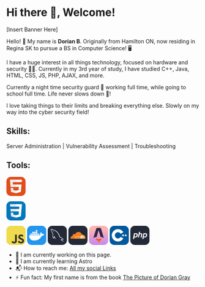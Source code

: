 # Hi there 👋, Welcome!

[Insert Banner Here]

Hello! 👋 My name is **Dorian B**. Originally from Hamilton ON, now residing in Regina SK to pursue a BS in Computer Science! 🖥

I have a huge interest in all things technology, focused on hardware and security 👨‍💻. Currently in my 3rd year of study, I have studied C++, Java, HTML, CSS, JS, PHP, AJAX, and more.

Currently a night time security guard 💂 working full time, while going to school full time. Life never slows down 💪!

I love taking things to their limits and breaking everything else. Slowly on my way into the cyber security field!

## Skills:
Server Administration | Vulnerability Assessment | Troubleshooting 
## Tools:
<svg xmlns="http://www.w3.org/2000/svg" width="50" height="50" viewBox="0 0 256 256"><g fill="none"><rect width="256" height="256" fill="#E14E1D" rx="60"/><path fill="#fff" d="m48 38l8.61 96.593h110.71l-3.715 41.43l-35.646 9.638l-35.579-9.624l-2.379-26.602H57.94l4.585 51.281l65.427 18.172l65.51-18.172l8.783-98.061H85.824l-2.923-32.71h122.238L208 38H48Z"/><path fill="#EBEBEB" d="M128 38H48l8.61 96.593H128v-31.938H85.824l-2.923-32.71H128V38Zm0 147.647l-.041.014l-35.579-9.624l-2.379-26.602H57.94l4.585 51.281l65.427 18.172l.049-.014v-33.227Z"/></g></svg> 

<svg xmlns="http://www.w3.org/2000/svg" width="50" height="50" viewBox="0 0 256 256"><g fill="none"><rect width="256" height="256" fill="#0277BD" rx="60"/><path fill="#EBEBEB" d="m53.753 102.651l2.862 31.942h71.481v-31.942H53.753ZM128.095 38H48l2.904 31.942h77.191V38Zm0 180.841v-33.233l-.14.037l-35.574-9.605l-2.274-25.476H58.042l4.475 50.154l65.431 18.164l.147-.041Z"/><path fill="#fff" d="m167.318 134.593l-3.708 41.426l-35.625 9.616v33.231l65.483-18.148l.48-5.397l7.506-84.092l.779-8.578L208 38h-80.015v31.942h45.009l-2.906 32.709h-42.103v31.942h39.333Z"/></g></svg> 

<svg xmlns="http://www.w3.org/2000/svg" width="50" height="50" viewBox="0 0 256 256"><g fill="none"><rect width="256" height="256" fill="#F0DB4F" rx="60"/><path fill="#323330" d="m67.312 213.932l19.59-11.856c3.78 6.701 7.218 12.371 15.465 12.371c7.905 0 12.889-3.092 12.889-15.12v-81.798h24.058v82.138c0 24.917-14.606 36.259-35.916 36.259c-19.245 0-30.416-9.967-36.087-21.996m85.07-2.576l19.588-11.341c5.157 8.421 11.859 14.607 23.715 14.607c9.969 0 16.325-4.984 16.325-11.858c0-8.248-6.53-11.17-17.528-15.98l-6.013-2.579c-17.357-7.388-28.871-16.668-28.871-36.258c0-18.044 13.748-31.792 35.229-31.792c15.294 0 26.292 5.328 34.196 19.247l-18.731 12.029c-4.125-7.389-8.591-10.31-15.465-10.31c-7.046 0-11.514 4.468-11.514 10.31c0 7.217 4.468 10.139 14.778 14.608l6.014 2.577c20.449 8.765 31.963 17.699 31.963 37.804c0 21.654-17.012 33.51-39.867 33.51c-22.339 0-36.774-10.654-43.819-24.574"/></g></svg> <svg xmlns="http://www.w3.org/2000/svg" width="50" height="50" viewBox="0 0 256 256"><g fill="none"><rect width="256" height="256" fill="#2396ED" rx="60"/><path fill="#fff" d="M141.187 122.123h20.717v-18.744h-20.717v18.744Zm-24.662 0h20.716v-18.744h-20.716v18.744Zm-24.17 0h20.717v-18.744H92.355v18.744Zm-24.17 0H88.41v-18.744H68.186v18.744Zm-24.662 0H64.24v-18.744H43.523v18.744Zm24.663-22.69h20.223V80.69H68.186v18.743Zm24.17 0h20.716V80.69H92.355v18.743Zm24.169 0h20.716V80.69h-20.716v18.743Zm0-22.69h20.716V58h-20.716v18.744ZM228 113.739s-8.879-8.386-27.129-5.426c-1.973-14.305-17.264-22.69-17.264-22.69s-14.304 17.264-3.946 36.501c-2.959 1.48-7.892 3.453-15.291 3.453H28.726c-2.467 9.372-2.467 71.521 65.602 71.521c48.832 0 85.333-22.689 102.597-64.123C222.574 134.948 228 113.738 228 113.738Z"/></g></svg> <svg xmlns="http://www.w3.org/2000/svg" width="50" height="50" viewBox="0 0 256 256"><g fill="none"><rect width="256" height="256" fill="#242938" rx="60"/><g clip-path="url(#skillIconsMysqlDark0)"><path fill="#fff" fill-rule="evenodd" d="M203.801 178.21c-9.79-.272-17.385.731-23.75 3.409c-1.833.736-4.774.736-5.016 3.043c.98.968 1.098 2.552 1.957 3.894c1.467 2.435 4.041 5.715 6.365 7.417l7.834 5.598c4.774 2.917 10.16 4.622 14.811 7.542c2.694 1.704 5.386 3.894 8.08 5.721c1.372.973 2.203 2.558 3.918 3.163v-.368c-.856-1.091-1.103-2.672-1.956-3.894l-3.677-3.526c-3.547-4.744-7.957-8.884-12.731-12.287c-3.918-2.677-12.484-6.326-14.076-10.825l-.241-.273c2.689-.272 5.872-1.219 8.445-1.949c4.165-1.091 7.957-.851 12.238-1.945l5.88-1.704v-1.091c-2.204-2.189-3.795-5.11-6.119-7.176c-6.242-5.353-13.102-10.586-20.203-14.965c-3.794-2.432-8.692-4.017-12.731-6.081c-1.473-.731-3.918-1.096-4.774-2.312c-2.209-2.672-3.43-6.204-5.021-9.369l-10.037-21.168c-2.203-4.745-3.553-9.49-6.242-13.869c-12.611-20.683-26.324-33.212-47.38-45.502c-4.527-2.555-9.913-3.654-15.64-4.99l-9.18-.49c-1.962-.851-3.919-3.164-5.633-4.26c-6.978-4.38-24.974-13.868-30.12-1.363c-3.305 7.907 4.899 15.692 7.684 19.709c2.085 2.798 4.774 5.96 6.247 9.124c.823 2.067 1.098 4.259 1.957 6.449c1.956 5.352 3.794 11.316 6.365 16.306c1.372 2.555 2.813 5.235 4.527 7.545c.98 1.363 2.695 1.947 3.06 4.136c-1.715 2.435-1.833 6.081-2.813 9.127c-4.409 13.748-2.694 30.78 3.548 40.902c1.962 3.04 6.585 9.734 12.858 7.177c5.509-2.19 4.28-9.124 5.871-15.208c.37-1.458.124-2.432.856-3.408v.273l5.021 10.097c3.795 5.961 10.408 12.167 15.914 16.306c2.936 2.19 5.263 5.964 8.934 7.3v-.368h-.241c-.736-1.091-1.839-1.582-2.818-2.433c-2.203-2.189-4.651-4.867-6.366-7.299c-5.139-6.812-9.666-14.357-13.708-22.142c-1.961-3.771-3.676-7.908-5.262-11.679c-.741-1.461-.741-3.654-1.962-4.379c-1.839 2.672-4.527 4.99-5.88 8.273c-2.327 5.23-2.568 11.679-3.424 18.371c-.494.122-.275 0-.494.272c-3.913-.97-5.263-4.99-6.73-8.393c-3.672-8.638-4.287-22.507-1.104-32.484c.856-2.555 4.533-10.585 3.065-13.018c-.74-2.312-3.183-3.648-4.533-5.475c-1.591-2.312-3.3-5.23-4.403-7.785c-2.936-6.817-4.404-14.357-7.59-21.17c-1.473-3.164-4.041-6.45-6.124-9.367c-2.327-3.286-4.892-5.599-6.73-9.49c-.612-1.363-1.468-3.528-.489-4.99c.242-.973.735-1.363 1.71-1.581c1.59-1.364 6.124.365 7.715 1.09c4.527 1.827 8.322 3.529 12.117 6.081c1.715 1.216 3.553 3.529 5.756 4.14h2.574c3.918.85 8.322.272 11.99 1.363c6.49 2.072 12.364 5.11 17.632 8.398c16.035 10.098 29.26 24.454 38.193 41.611c1.468 2.798 2.08 5.353 3.43 8.273c2.574 5.964 5.757 12.045 8.322 17.888c2.574 5.718 5.021 11.562 8.693 16.306c1.838 2.555 9.18 3.891 12.484 5.23c2.45 1.091 6.242 2.073 8.451 3.409c4.159 2.555 8.322 5.475 12.237 8.273c1.956 1.456 8.081 4.499 8.445 6.926l.014-.066ZM78.958 72.487a19.569 19.569 0 0 0-5.015.608v.273h.241c.98 1.947 2.695 3.286 3.918 4.99l2.818 5.84l.242-.272c1.714-1.216 2.573-3.163 2.573-6.08c-.735-.851-.856-1.705-1.468-2.556c-.735-1.216-2.326-1.827-3.309-2.797v-.006Z" clip-rule="evenodd"/></g><defs><clipPath id="skillIconsMysqlDark0"><path fill="#fff" d="M38 38h180v180H38z"/></clipPath></defs></g></svg> <svg xmlns="http://www.w3.org/2000/svg" width="50" height="50" viewBox="0 0 256 256"><g fill="none"><rect width="256" height="256" fill="#242938" rx="60"/><g clip-path="url(#skillIconsCloudflareDark0)"><path fill="#fff" d="M79 171.75h132.356v-36.625l-25.144-14.419l-4.337-1.875L79 119.537v52.213Z"/><path fill="#F38020" d="M165.575 166.887c1.231-4.218.763-8.087-1.287-10.962c-1.875-2.638-5.044-4.163-8.85-4.338l-72.157-.937a1.34 1.34 0 0 1-1.112-.588c-.238-.35-.294-.812-.175-1.287c.237-.706.937-1.231 1.7-1.288l72.8-.937c8.625-.413 18-7.388 21.275-15.938l4.162-10.843a2.37 2.37 0 0 0 .125-1.407c-4.687-21.218-23.625-37.043-46.25-37.043c-20.875 0-38.562 13.481-44.9 32.187a21.626 21.626 0 0 0-14.95-4.162c-10.025 1-18.125 9.025-19.05 19.05a22.369 22.369 0 0 0 .525 7.443A30.252 30.252 0 0 0 28 166.125c0 1.462.125 2.937.294 4.394c.125.706.706 1.231 1.406 1.231h133.175a1.81 1.81 0 0 0 1.7-1.288l1-3.575Z"/><path fill="#FAAE40" d="m188.55 120.519l-2 .062c-.469 0-.875.35-1.063.813l-2.812 9.787c-1.231 4.219-.763 8.088 1.287 10.963c1.875 2.637 5.044 4.162 8.85 4.337l15.357.938c.468 0 .875.237 1.112.587c.238.35.294.875.175 1.288c-.237.706-.937 1.231-1.7 1.287l-16 .938c-8.675.412-18 7.387-21.275 15.937l-1.175 2.988c-.237.587.175 1.175.813 1.175H225.1a1.44 1.44 0 0 0 1.406-1.057a40.03 40.03 0 0 0 1.494-10.65a39.5 39.5 0 0 0-39.45-39.387"/></g><defs><clipPath id="skillIconsCloudflareDark0"><path fill="#fff" d="M28 28h200v200H28z"/></clipPath></defs></g></svg> <svg xmlns="http://www.w3.org/2000/svg" width="50" height="50" viewBox="0 0 256 256"><g fill="none"><rect width="256" height="256" fill="url(#skillIconsAstro0)" rx="60"/><path fill="#31274A" fill-rule="evenodd" d="M157.719 33.011c1.634 2.028 2.466 4.765 4.132 10.237l36.396 119.561a151.488 151.488 0 0 0-43.513-14.732l-23.697-80.08a3.086 3.086 0 0 0-4.809-1.593c-.533.4-.922.962-1.109 1.602l-23.411 80.031A151.447 151.447 0 0 0 58 162.791l36.573-119.57c1.673-5.464 2.507-8.195 4.141-10.219a13.443 13.443 0 0 1 5.449-4.032c2.414-.97 5.27-.97 10.984-.97h26.123c5.721 0 8.581 0 10.997.972a13.447 13.447 0 0 1 5.452 4.04Z" clip-rule="evenodd"/><path fill="#FF5D01" fill-rule="evenodd" d="M162.074 168.499c-6 5.131-17.976 8.629-31.77 8.629c-16.931 0-31.122-5.271-34.887-12.359c-1.346 4.063-1.648 8.712-1.648 11.683c0 0-.887 14.585 9.257 24.729a9.538 9.538 0 0 1 9.538-9.538c9.028 0 9.018 7.877 9.009 14.268v.57c0 9.7 5.928 18.015 14.359 21.519a19.55 19.55 0 0 1-1.966-8.572c0-9.251 5.432-12.696 11.744-16.698c5.022-3.185 10.602-6.724 14.448-13.824a26.062 26.062 0 0 0 3.145-12.454c0-2.773-.431-5.445-1.229-7.953Z" clip-rule="evenodd"/><path fill="url(#skillIconsAstro1)" fill-rule="evenodd" d="M162.074 168.499c-6 5.131-17.976 8.629-31.77 8.629c-16.931 0-31.122-5.271-34.887-12.359c-1.346 4.063-1.648 8.712-1.648 11.683c0 0-.887 14.585 9.257 24.729a9.538 9.538 0 0 1 9.538-9.538c9.028 0 9.018 7.877 9.009 14.268v.57c0 9.7 5.928 18.015 14.359 21.519a19.55 19.55 0 0 1-1.966-8.572c0-9.251 5.432-12.696 11.744-16.698c5.022-3.185 10.602-6.724 14.448-13.824a26.062 26.062 0 0 0 3.145-12.454c0-2.773-.431-5.445-1.229-7.953Z" clip-rule="evenodd"/><defs><linearGradient id="skillIconsAstro0" x1="128" x2="128" y1="0" y2="256" gradientUnits="userSpaceOnUse"><stop offset=".193" stop-color="#FCB3B2"/><stop offset="1" stop-color="#C587EE"/></linearGradient><linearGradient id="skillIconsAstro1" x1="189.089" x2="153.565" y1="126.765" y2="201.132" gradientUnits="userSpaceOnUse"><stop stop-color="#FF1639"/><stop offset="1" stop-color="#FF1639" stop-opacity="0"/></linearGradient></defs></g></svg> <svg xmlns="http://www.w3.org/2000/svg" width="50" height="50" viewBox="0 0 256 256"><g fill="none"><rect width="256" height="256" fill="#00599C" rx="60"/><path fill="#fff" d="M110.759 210.517C65.125 210.517 28 173.392 28 127.759C28 82.125 65.125 45 110.759 45c29.445 0 56.908 15.846 71.668 41.353l-35.816 20.726c-7.387-12.768-21.126-20.7-35.852-20.7c-22.817 0-41.38 18.563-41.38 41.38c0 22.816 18.563 41.379 41.38 41.379c14.727 0 28.466-7.932 35.854-20.702l35.816 20.725c-14.76 25.51-42.223 41.356-71.67 41.356Z"/><path fill="#fff" d="M193.517 123.161h-9.196v-9.196h-9.194v9.196h-9.196v9.195h9.196v9.196h9.194v-9.196h9.196v-9.195Zm34.483 0h-9.196v-9.196h-9.194v9.196h-9.196v9.195h9.196v9.196h9.194v-9.196H228v-9.195Z"/></g></svg> <svg xmlns="http://www.w3.org/2000/svg" width="50" height="50" viewBox="0 0 256 256"><g fill="none"><rect width="256" height="256" fill="#242938" rx="60"/><path fill="#fff" d="M49.158 100.246h28.408c8.338.07 14.38 2.474 18.126 7.208c3.746 4.734 4.982 11.2 3.71 19.398c-.494 3.746-1.59 7.42-3.286 11.024c-1.626 3.604-3.886 6.854-6.784 9.752c-3.534 3.674-7.314 6.006-11.342 6.996c-4.028.99-8.198 1.484-12.508 1.484h-12.72l-4.028 20.14H34l15.158-76.002ZM61.56 112.33l-6.36 31.8c.424.07.848.106 1.272.106h1.484c6.784.07 12.438-.6 16.96-2.014c4.522-1.484 7.562-6.642 9.116-15.476c1.272-7.42 0-11.696-3.816-12.826c-3.746-1.13-8.444-1.66-14.098-1.59c-.848.07-1.66.106-2.438.106h-2.226l.106-.106M116.186 80h14.628l-4.134 20.246h13.144c7.208.142 12.578 1.626 16.112 4.452c3.604 2.826 4.664 8.198 3.18 16.112l-7.102 35.298h-14.84l6.784-33.708c.706-3.534.494-6.042-.636-7.526s-3.568-2.226-7.314-2.226l-11.766-.106l-8.692 43.566h-14.628L116.186 80Zm58.638 20.246h28.408c8.338.07 14.38 2.474 18.126 7.208c3.746 4.734 4.982 11.2 3.71 19.398c-.494 3.746-1.59 7.42-3.286 11.024c-1.626 3.604-3.886 6.854-6.784 9.752c-3.534 3.674-7.314 6.006-11.342 6.996c-4.028.99-8.198 1.484-12.508 1.484h-12.72l-4.028 20.14h-14.734l15.158-76.002Zm12.402 12.084l-6.36 31.8c.424.07.848.106 1.272.106h1.484c6.784.07 12.438-.6 16.96-2.014c4.522-1.484 7.562-6.642 9.116-15.476c1.272-7.42 0-11.696-3.816-12.826c-3.746-1.13-8.444-1.66-14.098-1.59c-.848.07-1.66.106-2.438.106h-2.226l.106-.106"/></g></svg> 

- 🚧 I am currently working on this page.
- 🌱 I am currently learning Astro
- 📬 How to reach me: [All my social Links](https://links.mt7.dev)
- ⚡ Fun fact: My first name is from the book [The Picture of Dorian Gray](https://en.wikipedia.org/wiki/The_Picture_of_Dorian_Gray)
